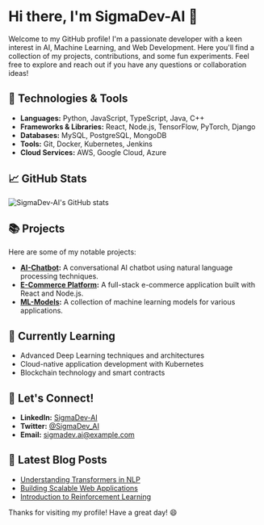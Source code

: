 # Hi there, I'm SigmaDev-AI 👋

Welcome to my GitHub profile! I'm a passionate developer with a keen interest in AI, Machine Learning, and Web Development. Here you'll find a collection of my projects, contributions, and some fun experiments. Feel free to explore and reach out if you have any questions or collaboration ideas!

## 🔧 Technologies & Tools

- **Languages:** Python, JavaScript, TypeScript, Java, C++
- **Frameworks & Libraries:** React, Node.js, TensorFlow, PyTorch, Django
- **Databases:** MySQL, PostgreSQL, MongoDB
- **Tools:** Git, Docker, Kubernetes, Jenkins
- **Cloud Services:** AWS, Google Cloud, Azure

## 📈 GitHub Stats

![SigmaDev-AI's GitHub stats](https://github-readme-stats.vercel.app/api?username=SigmaDev-AI&show_icons=true&theme=radical)

## 📚 Projects

Here are some of my notable projects:

- **[AI-Chatbot](https://github.com/SigmaDev-AI/AI-Chatbot):** A conversational AI chatbot using natural language processing techniques.
- **[E-Commerce Platform](https://github.com/SigmaDev-AI/E-Commerce-Platform):** A full-stack e-commerce application built with React and Node.js.
- **[ML-Models](https://github.com/SigmaDev-AI/ML-Models):** A collection of machine learning models for various applications.

## 🌱 Currently Learning

- Advanced Deep Learning techniques and architectures
- Cloud-native application development with Kubernetes
- Blockchain technology and smart contracts

## 💬 Let's Connect!

- **LinkedIn:** [SigmaDev-AI](https://www.linkedin.com/in/sigmadev-ai/)
- **Twitter:** [@SigmaDev_AI](https://twitter.com/SigmaDev_AI)
- **Email:** [sigmadev.ai@example.com](mailto:sigmadev.ai@example.com)

## 📝 Latest Blog Posts

<!-- BLOG-POST-LIST:START -->
- [Understanding Transformers in NLP](https://myblog.com/understanding-transformers)
- [Building Scalable Web Applications](https://myblog.com/building-scalable-web-apps)
- [Introduction to Reinforcement Learning](https://myblog.com/introduction-to-rl)
<!-- BLOG-POST-LIST:END -->

Thanks for visiting my profile! Have a great day! 😄
